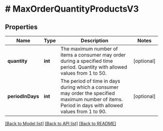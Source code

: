 # # MaxOrderQuantityProductsV3

## Properties

Name | Type | Description | Notes
------------ | ------------- | ------------- | -------------
**quantity** | **int** | The maximum number of items a consumer may order during a specified time period. Quantity with allowed values from 1 to 50. | [optional]
**periodInDays** | **int** | The period of time in days during which a consumer may order the specified maximum number of items. Period in days with allowed values from 1 to 90. | [optional]

[[Back to Model list]](../../README.md#models) [[Back to API list]](../../README.md#endpoints) [[Back to README]](../../README.md)
